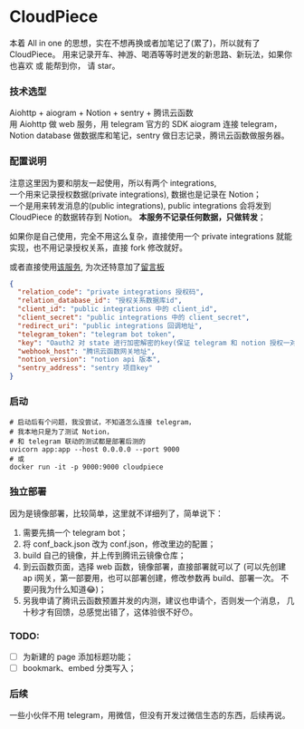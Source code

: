 # CloudPiece

本着 All in one 的思想，实在不想再换或者加笔记了(累了)，所以就有了 CloudPiece。
用来记录开车、神游、喝酒等等时迸发的新思路、新玩法，如果你也喜欢 或 能帮到你，
请 star。


### 技术选型

Aiohttp + aiogram + Notion + sentry + 腾讯云函数  
用 Aiohttp 做 web 服务，用 telegram 官方的 SDK aiogram 连接 telegram，
Notion database 做数据库和笔记，sentry 做日志记录，腾讯云函数做服务器。


### 配置说明
注意这里因为要和朋友一起使用，所以有两个 integrations,   
一个用来记录授权数据(private integrations), 数据也是记录在 Notion；  
一个是用来转发消息的(public integrations), public integrations 会将发到 CloudPiece 的数据转存到 Notion。 **本服务不记录任何数据，只做转发**；    

如果你是自己使用，完全不用这么复杂，直接使用一个 private integrations 就能实现，也不用记录授权关系，直接 fork 修改就好。  

或者直接使用[该服务](https://telegram.me/CloudPieceBot), 为次还特意加了[留言板](https://joys.notion.site/c144f89764564f928c31f162e0ff307a)
```json
{
  "relation_code": "private integrations 授权码",
  "relation_database_id": "授权关系数据库id",
  "client_id": "public integrations 中的 client_id",
  "client_secret": "public integrations 中的 client_secret",
  "redirect_uri": "public integrations 回调地址",
  "telegram_token": "telegram bot token",
  "key": "Oauth2 对 state 进行加密解密的key(保证 telegram 和 notion 授权一对一的关系)",
  "webhook_host": "腾讯云函数网关地址",
  "notion_version": "notion api 版本",
  "sentry_address": "sentry 项目key"
}
```

### 启动

```shell
# 启动后有个问题，我没尝试，不知道怎么连接 telegram，
# 我本地只是为了测试 Notion，
# 和 telegram 联动的测试都是部署后测的
uvicorn app:app --host 0.0.0.0 --port 9000  
# 或   
docker run -it -p 9000:9000 cloudpiece
```

### 独立部署
因为是镜像部署，比较简单，这里就不详细列了，简单说下：
1. 需要先搞一个 telegram bot；
2. 将 conf_back.json 改为 conf.json，修改里边的配置；
3. build 自己的镜像，并上传到腾讯云镜像仓库；
4. 到云函数页面，选择 web 函数，镜像部署，直接部署就可以了
(可以先创建 ap i网关，第一部要用，也可以部署创建，修改参数再 build、部署一次。
不要问我为什么知道😂)；
5. 另我申请了腾讯云函数预置并发的内测，建议也申请个，否则发一个消息，
几十秒才有回馈，总感觉出错了，这体验很不好😯。


### TODO:
- [ ] 为新建的 page 添加标题功能；
- [ ] bookmark、embed 分类写入；

### 后续
一些小伙伴不用 telegram，用微信，但没有开发过微信生态的东西，后续再说。
